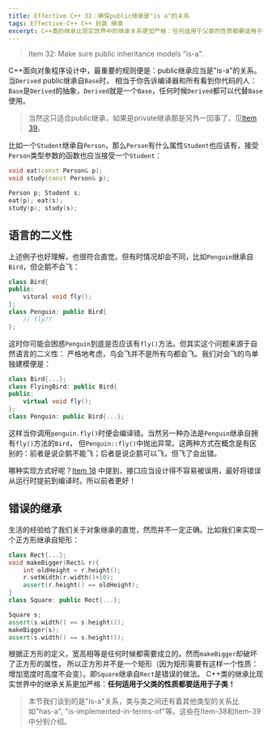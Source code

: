 ```yaml
---
title: Effective C++ 32：确保public继承是"is a"的关系
tags: Effective-C++ C++ 封装 继承
excerpt: C++类的继承比现实世界中的继承关系更加严格：任何适用于父类的性质都要适用于子类！
---
```


> Item 32: Make sure public inheritance models "is-a".

C++面向对象程序设计中，最重要的规则便是：public继承应当是"is-a"的关系。当`Derived` public继承自`Base`时，
相当于你告诉编译器和所有看到你代码的人：`Base`是`Derived`的抽象，`Derived`就是一个`Base`，任何时候`Derived`都可以代替`Base`使用。

> 当然这只适合public继承，如果是private继承那是另外一回事了，见[Item 39][item39]。

比如一个`Student`继承自`Person`，那么`Person`有什么属性`Student`也应该有，接受`Person`类型参数的函数也应当接受一个`Student`：

```cpp
void eat(const Person& p);
void study(const Person& p);

Person p; Student s;
eat(p); eat(s);
study(p); study(s);
```

<!--more-->

## 语言的二义性

上述例子也好理解，也很符合直觉。但有时情况却会不同，比如`Penguin`继承自`Bird`，但企鹅不会飞：

```cpp
class Bird{
public:
    vitural void fly();
};
class Penguin: public Bird{
    // fly??
};
```

这时你可能会困惑`Penguin`到底是否应该有`fly()`方法。但其实这个问题来源于自然语言的二义性：
严格地考虑，鸟会飞并不是所有鸟都会飞。我们对会飞的鸟单独建模便是：

```cpp
class Bird{...};
class FlyingBird: public Bird{
public:
    virtual void fly();
};
class Penguin: public Bird{...};
```

这样当你调用`penguin.fly()`时便会编译错。当然另一种办法是`Penguin`继承自拥有`fly()`方法的`Bird`，
但`Penguin::fly()`中抛出异常。这两种方式在概念是有区别的：前者是说企鹅不能飞；后者是说企鹅可以飞，但飞了会出错。

哪种实现方式好呢？[Item 18][item18] 中提到，接口应当设计得不容易被误用，最好将错误从运行时提前到编译时。所以前者更好！

## 错误的继承

生活的经验给了我们关于对象继承的直觉，然而并不一定正确。比如我们来实现一个正方形继承自矩形：

```cpp
class Rect{...};
void makeBigger(Rect& r){
    int oldHeight = r.height();
    r.setWidth(r.width()+10);
    assert(r.height() == oldHeight);
}
class Square: public Rect{...};

Square s;
assert(s.width() == s.height());
makeBigger(s);
assert(s.width() == s.height());
```

根据正方形的定义，宽高相等是任何时候都需要成立的。然而`makeBigger`却破坏了正方形的属性，
所以正方形并不是一个矩形（因为矩形需要有这样一个性质：增加宽度时高度不会变）。即`Square`继承自`Rect`是错误的做法。
C++类的继承比现实世界中的继承关系更加严格：**任何适用于父类的性质都要适用于子类！**

> 本节我们谈到的是"is-a"关系，类与类之间还有着其他类型的关系比如"has-a", "is-implemented-in-terms-of"等。这些在Item-38和Item-39中分别介绍。

[item18]: /2015/08/09/effective-cpp-18.html
[item39]: /2015/09/06/effective-cpp-39.html
